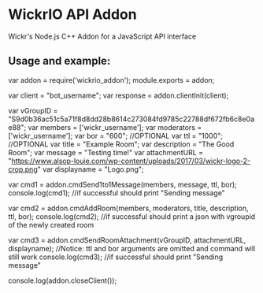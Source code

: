 # WickrIO API Addon

Wickr's Node.js C++ Addon for a JavaScript API interface

## Usage and example:

var addon = require('wickrio_addon');
module.exports = addon;

var client = "bot_username";
var response = addon.clientInit(client);

var vGroupID = "S9d0b36ac51c5a71f8d8dd28b8614c273084fd9785c22788df672fb6c8e0ae88";
var members = ['wickr_username'];
var moderators = ['wickr_username'];
var bor = "600";  //OPTIONAL
var ttl = "1000"; //OPTIONAL
var title = "Example Room";
var description = "The Good Room";
var message = "Testing time!"
var attachmentURL = "<https://www.alsop-louie.com/wp-content/uploads/2017/03/wickr-logo-2-crop.png>"
var displayname = "Logo.png";

var cmd1 = addon.cmdSend1to1Message(members, message, ttl, bor);  
console.log(cmd1); //if successful should print "Sending message"

var cmd2 = addon.cmdAddRoom(members, moderators, title, description, ttl, bor);
console.log(cmd2); //if successful should print a json with vgroupid of the newly created room

var cmd3 = addon.cmdSendRoomAttachment(vGroupID, attachmentURL, displayname); //Notice: ttl and bor arguments are omitted and command will still work
console.log(cmd3); //if successful should print "Sending message"

console.log(addon.closeClient());
